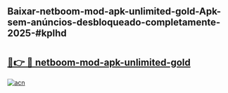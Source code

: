 ## Baixar-netboom-mod-apk-unlimited-gold-Apk-sem-anúncios-desbloqueado-completamente-2025-#kplhd

# <h2><a href="https://ainizakaria.my?title=netboom-mod-apk-unlimited-gold&ref=20M">🔗👉 🔴 netboom-mod-apk-unlimited-gold</a></h2>

[![acn](https://github.com/user-attachments/assets/0f9c940e-d8b0-45ae-aac7-cd30a18b3e1c)](https://ainizakaria.my?title=netboom-mod-apk-unlimited-gold&ref=20M)

